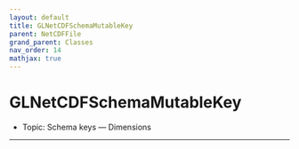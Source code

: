 ```yaml
---
layout: default
title: GLNetCDFSchemaMutableKey
parent: NetCDFFile
grand_parent: Classes
nav_order: 14
mathjax: true
---
```


#  GLNetCDFSchemaMutableKey

- Topic: Schema keys — Dimensions


---

